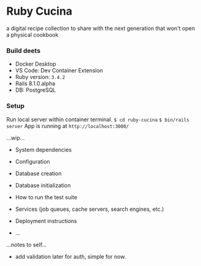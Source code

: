 # Ruby Cucina

a digital recipe collection to share with the next generation that won't open a physical cookbook

### Build deets
* Docker Desktop
* VS Code: Dev Container Extension
* Ruby version: `3.4.2`
* Rails 8.1.0.alpha
* DB: PostgreSQL

### Setup

Run local server within container terminal.
`$ cd ruby-cucina`
`$ bin/rails server`
App is running at `http://localhost:3000/`


...wip...
* System dependencies

* Configuration

* Database creation

* Database initialization

* How to run the test suite

* Services (job queues, cache servers, search engines, etc.)

* Deployment instructions

* ...

...notes to self...
* add validation later for auth, simple for now.
